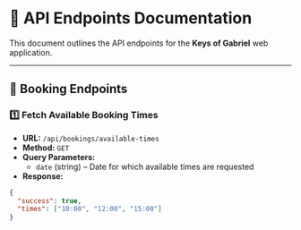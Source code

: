 # 📌 API Endpoints Documentation

This document outlines the API endpoints for the **Keys of Gabriel** web application.

---

## **📅 Booking Endpoints**
### 1️⃣ **Fetch Available Booking Times**
- **URL:** `/api/bookings/available-times`
- **Method:** `GET`
- **Query Parameters:**  
  - `date` (string) – Date for which available times are requested
- **Response:**
```json
{
  "success": true,
  "times": ["10:00", "12:00", "15:00"]
}